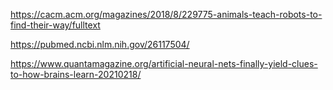 https://cacm.acm.org/magazines/2018/8/229775-animals-teach-robots-to-find-their-way/fulltext

https://pubmed.ncbi.nlm.nih.gov/26117504/

https://www.quantamagazine.org/artificial-neural-nets-finally-yield-clues-to-how-brains-learn-20210218/


